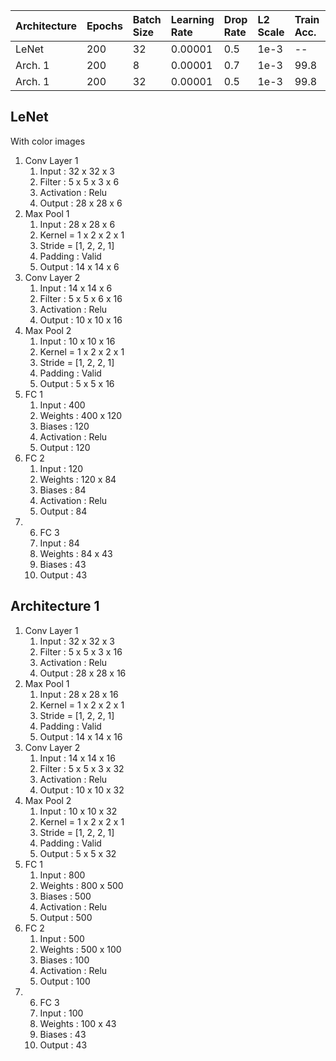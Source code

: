 | Architecture | Epochs | Batch Size | Learning Rate | Drop Rate | L2 Scale | Train Acc. | Val Acc. | Test Acc. |
| :----------- | :----- | :--------- | :------------ | :-------- | :------- | :--------- | :------- | :-------- |
| LeNet        | 200    | 32         | 0.00001       | 0.5       | 1e-3     | --         | --       | --        |
| Arch. 1      | 200    | 8          | 0.00001       | 0.7       | 1e-3     | 99.8       | 96.3     | 93.7      |
| Arch. 1      | 200    | 32         | 0.00001       | 0.5       | 1e-3     | 99.8       | 96.3     | --        |

## LeNet
With color images
1. Conv Layer 1
   1. Input : 32 x 32 x 3
   2. Filter : 5 x 5 x 3 x 6
   3. Activation : Relu
   4. Output : 28 x 28 x 6
2. Max Pool 1
   1. Input : 28 x 28 x 6
   2. Kernel = 1 x 2 x 2 x 1
   3. Stride = [1, 2, 2, 1]
   4. Padding : Valid
   5. Output : 14 x 14 x 6
3. Conv Layer 2
   1. Input : 14 x 14 x 6
   2. Filter : 5 x 5 x 6 x 16
   3. Activation : Relu
   4. Output : 10 x 10 x 16
4. Max Pool 2
   1. Input : 10 x 10 x 16
   2. Kernel = 1 x 2 x 2 x 1
   3. Stride = [1, 2, 2, 1]
   4. Padding : Valid
   5. Output : 5 x 5 x 16
5. FC 1
   1. Input : 400
   2. Weights : 400 x 120
   3. Biases : 120
   4. Activation : Relu
   5. Output : 120
6. FC 2
   1. Input : 120
   2. Weights : 120 x 84
   3. Biases : 84
   4. Activation : Relu
   5. Output : 84
7. 6. FC 3
   1. Input : 84
   2. Weights : 84 x 43
   3. Biases : 43
   4. Output : 43

## Architecture 1
1. Conv Layer 1
   1. Input : 32 x 32 x 3
   2. Filter : 5 x 5 x 3 x 16
   3. Activation : Relu
   4. Output : 28 x 28 x 16
2. Max Pool 1
   1. Input : 28 x 28 x 16
   2. Kernel = 1 x 2 x 2 x 1
   3. Stride = [1, 2, 2, 1]
   4. Padding : Valid
   5. Output : 14 x 14 x 16
3. Conv Layer 2
   1. Input : 14 x 14 x 16
   2. Filter : 5 x 5 x 3 x 32
   3. Activation : Relu
   4. Output : 10 x 10 x 32
4. Max Pool 2
   1. Input : 10 x 10 x 32
   2. Kernel = 1 x 2 x 2 x 1
   3. Stride = [1, 2, 2, 1]
   4. Padding : Valid
   5. Output : 5 x 5 x 32
5. FC 1
   1. Input : 800
   2. Weights : 800 x 500
   3. Biases : 500
   4. Activation : Relu
   5. Output : 500
6. FC 2
   1. Input : 500
   2. Weights : 500 x 100
   3. Biases : 100
   4. Activation : Relu
   5. Output : 100
7. 6. FC 3
   1. Input : 100
   2. Weights : 100 x 43
   3. Biases : 43
   4. Output : 43